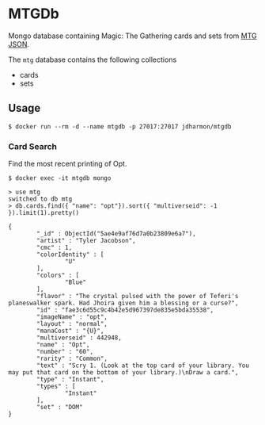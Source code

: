# MTGDb

Mongo database containing Magic: The Gathering cards and sets from [MTG JSON](https://mtgjson.com/).

The ```mtg``` database contains the following collections
* cards
* sets

## Usage

```
$ docker run --rm -d --name mtgdb -p 27017:27017 jdharmon/mtgdb
```

### Card Search

Find the most recent printing of Opt.

```
$ docker exec -it mtgdb mongo

> use mtg
switched to db mtg
> db.cards.find({ "name": "opt"}).sort({ "multiverseid": -1 }).limit(1).pretty()

{
        "_id" : ObjectId("5ae4e9af76d7a0b23809e6a7"),
        "artist" : "Tyler Jacobson",
        "cmc" : 1,
        "colorIdentity" : [
                "U"
        ],
        "colors" : [
                "Blue"
        ],
        "flavor" : "The crystal pulsed with the power of Teferi's planeswalker spark. Had Jhoira given him a blessing or a curse?",
        "id" : "fae3c6d55c9c4b42e5d967397de835e5bda35538",
        "imageName" : "opt",
        "layout" : "normal",
        "manaCost" : "{U}",
        "multiverseid" : 442948,
        "name" : "Opt",
        "number" : "60",
        "rarity" : "Common",
        "text" : "Scry 1. (Look at the top card of your library. You may put that card on the bottom of your library.)\nDraw a card.",
        "type" : "Instant",
        "types" : [
                "Instant"
        ],
        "set" : "DOM"
}
```
